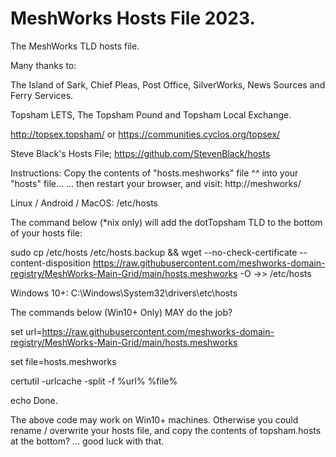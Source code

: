 # MeshWorks Hosts File 2023.
The MeshWorks TLD hosts file.

Many thanks to:

The Island of Sark, Chief Pleas, Post Office, SilverWorks, News Sources and Ferry Services.

Topsham LETS, The Topsham Pound and Topsham Local Exchange.

 http://topsex.topsham/ or https://communities.cyclos.org/topsex/

Steve Black's Hosts File; 
 https://github.com/StevenBlack/hosts


Instructions:
Copy the contents of "hosts.meshworks" file ^^ into your "hosts" file...
... then restart your browser, and visit:
http://meshworks/


Linux / Android / MacOS: /etc/hosts


The command below (*nix only) will add the dotTopsham TLD to the bottom of your hosts file:

sudo cp /etc/hosts /etc/hosts.backup && wget --no-check-certificate --content-disposition https://raw.githubusercontent.com/meshworks-domain-registry/MeshWorks-Main-Grid/main/hosts.meshworks -O ->> /etc/hosts


Windows 10+: C:\Windows\System32\drivers\etc\hosts

The commands below (Win10+ Only) MAY do the job?


set url=https://raw.githubusercontent.com/meshworks-domain-registry/MeshWorks-Main-Grid/main/hosts.meshworks

set file=hosts.meshworks

certutil -urlcache -split -f %url% %file%

echo Done.


The above code may work on Win10+ machines. 
Otherwise you could rename / overwrite your hosts file, and copy the contents of topsham.hosts at the bottom?
... good luck with that.


